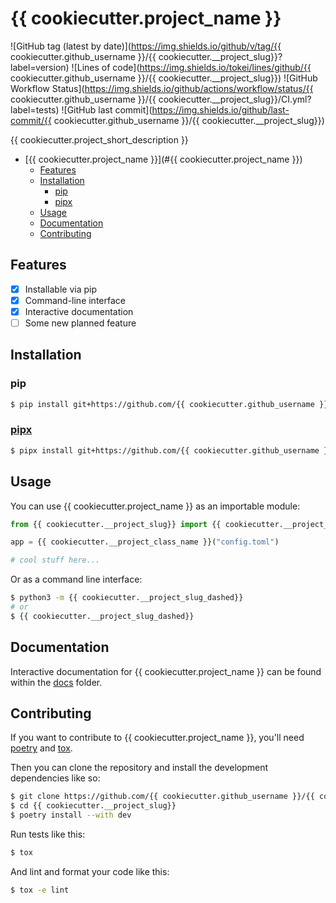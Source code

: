 # {{ cookiecutter.project_name }}

![GitHub tag (latest by date)](https://img.shields.io/github/v/tag/{{ cookiecutter.github_username }}/{{ cookiecutter.__project_slug}}?label=version)
![Lines of code](https://img.shields.io/tokei/lines/github/{{ cookiecutter.github_username }}/{{ cookiecutter.__project_slug}})
![GitHub Workflow Status](https://img.shields.io/github/actions/workflow/status/{{ cookiecutter.github_username }}/{{ cookiecutter.__project_slug}}/CI.yml?label=tests)
![GitHub last commit](https://img.shields.io/github/last-commit/{{ cookiecutter.github_username }}/{{ cookiecutter.__project_slug}})

{{ cookiecutter.project_short_description }}

- [{{ cookiecutter.project_name }}](#{{ cookiecutter.project_name }})
  - [Features](#Features)
  - [Installation](#Installation)
    - [pip](#pip)
    - [pipx](#pipx)
  - [Usage](#usage)
  - [Documentation](#Documentation)
  - [Contributing](#Contributing)

## Features

- [x] Installable via pip
- [x] Command-line interface
- [x] Interactive documentation
- [ ] Some new planned feature

## Installation

### pip

```bash
$ pip install git+https://github.com/{{ cookiecutter.github_username }}/{{ cookiecutter.__project_slug}}
```

### [pipx](https://pypa.github.io/pipx/)

```bash
$ pipx install git+https://github.com/{{ cookiecutter.github_username }}/{{ cookiecutter.__project_slug}}
```

## Usage

You can use {{ cookiecutter.project_name }} as an importable module:

```py
from {{ cookiecutter.__project_slug}} import {{ cookiecutter.__project_class_name }}

app = {{ cookiecutter.__project_class_name }}("config.toml")

# cool stuff here...
```

Or as a command line interface:

```bash
$ python3 -m {{ cookiecutter.__project_slug_dashed}}
# or
$ {{ cookiecutter.__project_slug_dashed}}
```

## Documentation

Interactive documentation for {{ cookiecutter.project_name }} can be found within the [docs](./docs/index.html) folder.

## Contributing

If you want to contribute to {{ cookiecutter.project_name }}, you'll need [poetry](https://python-poetry.org/) and [tox](https://tox.wiki/en/latest/).

Then you can clone the repository and install the development dependencies like so:

```bash
$ git clone https://github.com/{{ cookiecutter.github_username }}/{{ cookiecutter.__project_slug}}
$ cd {{ cookiecutter.__project_slug}}
$ poetry install --with dev
```

Run tests like this:

```bash
$ tox
```

And lint and format your code like this:

```bash
$ tox -e lint
```
